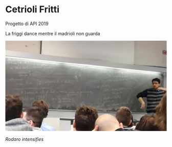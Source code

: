 # Cetrioli Fritti

Progetto di API 2019

La friggi dance mentre il madrioli non guarda

![](minnezza/friggitore.jpg)

*Rodaro intensifies*
